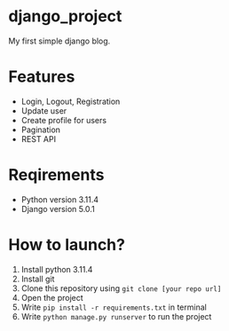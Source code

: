 # django_project
My first simple django blog.
# Features
- Login, Logout, Registration
- Update user
- Create profile for users
- Pagination
- REST API

# Reqirements
- Python version 3.11.4<br>
- Django version 5.0.1
# How to launch?
1. Install python 3.11.4
2. Install git
3. Clone this repository using `git clone [your repo url]`
4. Open the project
5. Write `pip install -r requirements.txt` in terminal
6. Write `python manage.py runserver` to run the project
